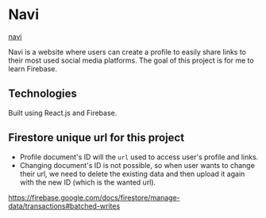 # Navi

[navi](https://navi.tmp.ooo/)

Navi is a website where users can create a profile to easily share links to their most used social media platforms. The goal of this project is for me to learn Firebase.

## Technologies

Built using React.js and Firebase.









## Firestore unique url for this project

- Profile document's ID will the `url` used to access user's profile and links.
- Changing document's ID is not possible, so when user wants to change their url, we need to delete the existing data and then upload it again with the new ID (which is the wanted url).

https://firebase.google.com/docs/firestore/manage-data/transactions#batched-writes